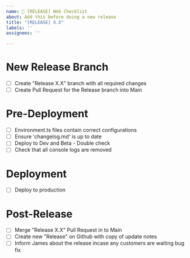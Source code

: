 ```yaml
---
name: 🚀 [RELEASE] Web Checklist
about: Add this before doing a new release
title: "[RELEASE] X.X"
labels: ''
assignees: ''

---
```


# New Release Branch
- [ ] Create "Release X.X" branch with all required changes
- [ ] Create Pull Request for the Release branch into Main

# Pre-Deployment
- [ ] Environment.ts files contain correct configurations
- [ ] Ensure 'changelog.md' is up to date
- [ ] Deploy to Dev and Beta - Double check
- [ ] Check that all console logs are removed

# Deployment
- [ ] Deploy to production

# Post-Release
- [ ] Merge "Release X.X" Pull Request in to Main
- [ ] Create new "Release" on Github with copy of update notes
- [ ] Inform James about the release incase any customers are waiting bug fix